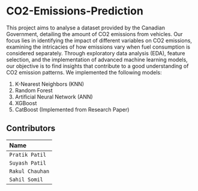 # CO2-Emissions-Prediction
This project aims to analyse a dataset provided by the Canadian Government, detailing the
amount of CO2 emissions from vehicles. Our focus lies in identifying the impact of different
variables on CO2 emissions, examining the intricacies of how emissions vary when fuel
consumption is considered separately. Through exploratory data analysis (EDA), feature
selection, and the implementation of advanced machine learning models, our objective is to
find insights that contribute to a good understanding of CO2 emission patterns.
We implemented the following models:
1. K-Nearest Neighbors (KNN)
2. Random Forest
3. Artificial Neural Network (ANN)
4. XGBoost
5. CatBoost (Implemented from Research Paper)

## Contributors
| Name |
| :-------- |
| `Pratik Patil` |
| `Suyash Patil` |
| `Rakul Chauhan` |
| `Sahil Somil` |
